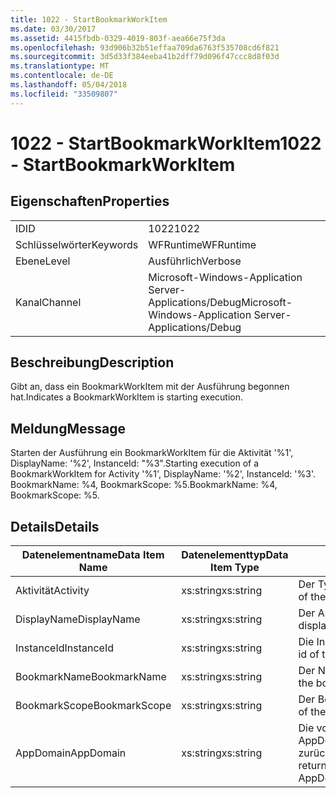 ```yaml
---
title: 1022 - StartBookmarkWorkItem
ms.date: 03/30/2017
ms.assetid: 4415fbdb-0329-4019-803f-aea66e75f3da
ms.openlocfilehash: 93d906b32b51effaa709da6763f535708cd6f821
ms.sourcegitcommit: 3d5d33f384eeba41b2dff79d096f47ccc8d8f03d
ms.translationtype: MT
ms.contentlocale: de-DE
ms.lasthandoff: 05/04/2018
ms.locfileid: "33509807"
---
```

# <a name="1022---startbookmarkworkitem"></a><span data-ttu-id="8e8b9-102">1022 - StartBookmarkWorkItem</span><span class="sxs-lookup"><span data-stu-id="8e8b9-102">1022 - StartBookmarkWorkItem</span></span>
## <a name="properties"></a><span data-ttu-id="8e8b9-103">Eigenschaften</span><span class="sxs-lookup"><span data-stu-id="8e8b9-103">Properties</span></span>  
  
|||  
|-|-|  
|<span data-ttu-id="8e8b9-104">ID</span><span class="sxs-lookup"><span data-stu-id="8e8b9-104">ID</span></span>|<span data-ttu-id="8e8b9-105">1022</span><span class="sxs-lookup"><span data-stu-id="8e8b9-105">1022</span></span>|  
|<span data-ttu-id="8e8b9-106">Schlüsselwörter</span><span class="sxs-lookup"><span data-stu-id="8e8b9-106">Keywords</span></span>|<span data-ttu-id="8e8b9-107">WFRuntime</span><span class="sxs-lookup"><span data-stu-id="8e8b9-107">WFRuntime</span></span>|  
|<span data-ttu-id="8e8b9-108">Ebene</span><span class="sxs-lookup"><span data-stu-id="8e8b9-108">Level</span></span>|<span data-ttu-id="8e8b9-109">Ausführlich</span><span class="sxs-lookup"><span data-stu-id="8e8b9-109">Verbose</span></span>|  
|<span data-ttu-id="8e8b9-110">Kanal</span><span class="sxs-lookup"><span data-stu-id="8e8b9-110">Channel</span></span>|<span data-ttu-id="8e8b9-111">Microsoft-Windows-Application Server-Applications/Debug</span><span class="sxs-lookup"><span data-stu-id="8e8b9-111">Microsoft-Windows-Application Server-Applications/Debug</span></span>|  
  
## <a name="description"></a><span data-ttu-id="8e8b9-112">Beschreibung</span><span class="sxs-lookup"><span data-stu-id="8e8b9-112">Description</span></span>  
 <span data-ttu-id="8e8b9-113">Gibt an, dass ein BookmarkWorkItem mit der Ausführung begonnen hat.</span><span class="sxs-lookup"><span data-stu-id="8e8b9-113">Indicates a BookmarkWorkItem is starting execution.</span></span>  
  
## <a name="message"></a><span data-ttu-id="8e8b9-114">Meldung</span><span class="sxs-lookup"><span data-stu-id="8e8b9-114">Message</span></span>  
 <span data-ttu-id="8e8b9-115">Starten der Ausführung ein BookmarkWorkItem für die Aktivität '%1', DisplayName: '%2', InstanceId: "%3".</span><span class="sxs-lookup"><span data-stu-id="8e8b9-115">Starting execution of a BookmarkWorkItem for Activity '%1', DisplayName: '%2', InstanceId: '%3'.</span></span>  <span data-ttu-id="8e8b9-116">BookmarkName: %4, BookmarkScope: %5.</span><span class="sxs-lookup"><span data-stu-id="8e8b9-116">BookmarkName: %4, BookmarkScope: %5.</span></span>  
  
## <a name="details"></a><span data-ttu-id="8e8b9-117">Details</span><span class="sxs-lookup"><span data-stu-id="8e8b9-117">Details</span></span>  
  
|<span data-ttu-id="8e8b9-118">Datenelementname</span><span class="sxs-lookup"><span data-stu-id="8e8b9-118">Data Item Name</span></span>|<span data-ttu-id="8e8b9-119">Datenelementtyp</span><span class="sxs-lookup"><span data-stu-id="8e8b9-119">Data Item Type</span></span>|<span data-ttu-id="8e8b9-120">Beschreibung</span><span class="sxs-lookup"><span data-stu-id="8e8b9-120">Description</span></span>|  
|--------------------|--------------------|-----------------|  
|<span data-ttu-id="8e8b9-121">Aktivität</span><span class="sxs-lookup"><span data-stu-id="8e8b9-121">Activity</span></span>|<span data-ttu-id="8e8b9-122">xs:string</span><span class="sxs-lookup"><span data-stu-id="8e8b9-122">xs:string</span></span>|<span data-ttu-id="8e8b9-123">Der Typname der Aktivität.</span><span class="sxs-lookup"><span data-stu-id="8e8b9-123">The type name of the activity.</span></span>|  
|<span data-ttu-id="8e8b9-124">DisplayName</span><span class="sxs-lookup"><span data-stu-id="8e8b9-124">DisplayName</span></span>|<span data-ttu-id="8e8b9-125">xs:string</span><span class="sxs-lookup"><span data-stu-id="8e8b9-125">xs:string</span></span>|<span data-ttu-id="8e8b9-126">Der Anzeigename der Aktivität.</span><span class="sxs-lookup"><span data-stu-id="8e8b9-126">The display name of the activity.</span></span>|  
|<span data-ttu-id="8e8b9-127">InstanceId</span><span class="sxs-lookup"><span data-stu-id="8e8b9-127">InstanceId</span></span>|<span data-ttu-id="8e8b9-128">xs:string</span><span class="sxs-lookup"><span data-stu-id="8e8b9-128">xs:string</span></span>|<span data-ttu-id="8e8b9-129">Die Instanz-ID der Aktivität.</span><span class="sxs-lookup"><span data-stu-id="8e8b9-129">The instance id of the activity.</span></span>|  
|<span data-ttu-id="8e8b9-130">BookmarkName</span><span class="sxs-lookup"><span data-stu-id="8e8b9-130">BookmarkName</span></span>|<span data-ttu-id="8e8b9-131">xs:string</span><span class="sxs-lookup"><span data-stu-id="8e8b9-131">xs:string</span></span>|<span data-ttu-id="8e8b9-132">Der Name des Lesezeichens.</span><span class="sxs-lookup"><span data-stu-id="8e8b9-132">The name of the bookmark.</span></span>|  
|<span data-ttu-id="8e8b9-133">BookmarkScope</span><span class="sxs-lookup"><span data-stu-id="8e8b9-133">BookmarkScope</span></span>|<span data-ttu-id="8e8b9-134">xs:string</span><span class="sxs-lookup"><span data-stu-id="8e8b9-134">xs:string</span></span>|<span data-ttu-id="8e8b9-135">Der Bereich des Lesezeichens.</span><span class="sxs-lookup"><span data-stu-id="8e8b9-135">The scope of the bookmark.</span></span>|  
|<span data-ttu-id="8e8b9-136">AppDomain</span><span class="sxs-lookup"><span data-stu-id="8e8b9-136">AppDomain</span></span>|<span data-ttu-id="8e8b9-137">xs:string</span><span class="sxs-lookup"><span data-stu-id="8e8b9-137">xs:string</span></span>|<span data-ttu-id="8e8b9-138">Die von AppDomain.CurrentDomain.FriendlyName zurückgegebene Zeichenfolge.</span><span class="sxs-lookup"><span data-stu-id="8e8b9-138">The string returned by AppDomain.CurrentDomain.FriendlyName.</span></span>|
